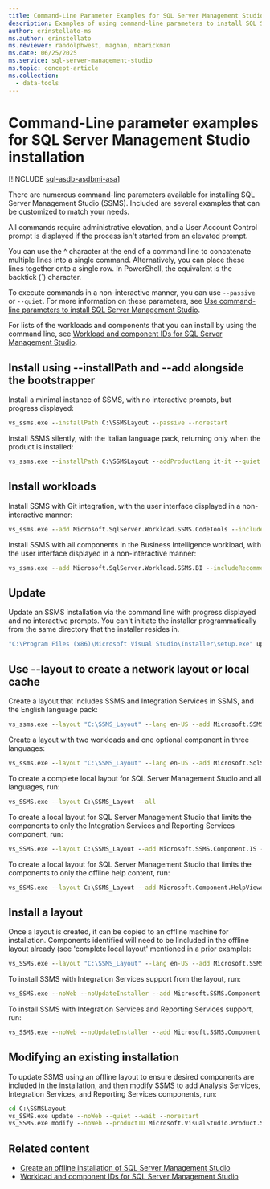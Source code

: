 ```yaml
---
title: Command-Line Parameter Examples for SQL Server Management Studio Installation
description: Examples of using command-line parameters to install SQL Server Management Studio (SSMS).
author: erinstellato-ms
ms.author: erinstellato
ms.reviewer: randolphwest, maghan, mbarickman
ms.date: 06/25/2025
ms.service: sql-server-management-studio
ms.topic: concept-article
ms.collection:
  - data-tools
---
```

# Command-Line parameter examples for SQL Server Management Studio installation

[!INCLUDE [sql-asdb-asdbmi-asa](../includes/applies-to-version/sql-asdb-asdbmi-asa.md)]

There are numerous command-line parameters available for installing SQL Server Management Studio (SSMS). Included are several examples that can be customized to match your needs.

All commands require administrative elevation, and a User Account Control prompt is displayed if the process isn't started from an elevated prompt.

You can use the ^ character at the end of a command line to concatenate multiple lines into a single command. Alternatively, you can place these lines together onto a single row. In PowerShell, the equivalent is the backtick (`) character.

To execute commands in a non-interactive manner, you can use `--passive` or `--quiet`. For more information on these parameters, see [Use command-line parameters to install SQL Server Management Studio](command-line-parameters.md).

For lists of the workloads and components that you can install by using the command line, see [Workload and component IDs for SQL Server Management Studio](workload-component-ids.md).

## Install using --installPath and --add alongside the bootstrapper

Install a minimal instance of SSMS, with no interactive prompts, but progress displayed:

```cmd
vs_ssms.exe --installPath C:\SSMSLayout --passive --norestart
```

Install SSMS silently, with the Italian language pack, returning only when the product is installed:

```cmd
vs_ssms.exe --installPath C:\SSMSLayout --addProductLang it-it --quiet --wait
```

## Install workloads

Install SSMS with Git integration, with the user interface displayed in a non-interactive manner:

```cmd
vs_ssms.exe --add Microsoft.SqlServer.Workload.SSMS.CodeTools --includeRecommended --passive
```

Install SSMS with all components in the Business Intelligence workload, with the user interface displayed in a non-interactive manner:

```cmd
vs_ssms.exe --add Microsoft.SqlServer.Workload.SSMS.BI --includeRecommended --passive --norestart
```

## Update

Update an SSMS installation via the command line with progress displayed and no interactive prompts. You can't initiate the installer programmatically from the same directory that the installer resides in.

```cmd
"C:\Program Files (x86)\Microsoft Visual Studio\Installer\setup.exe" update --passive --norestart --installPath "C:\SSMSLayout"
```

## Use --layout to create a network layout or local cache

Create a layout that includes SSMS and Integration Services in SSMS, and the English language pack:

```cmd
vs_ssms.exe --layout "C:\SSMS_Layout" --lang en-US --add Microsoft.SSMS.Component.IS --includeRecommended
```

Create a layout with two workloads and one optional component in three languages:

```cmd
vs_ssms.exe --layout "C:\SSMS_Layout" --lang en-US --add Microsoft.SqlServer.Workload.SSMS.HybridAndMigration --add Microsoft.SqlServer.Workload.SSMS.CodeTools --add Microsoft.Component.HelpViewer --lang en-US de-DE ja-JP
```

To create a complete local layout for SQL Server Management Studio and all languages, run:

```cmd
vs_SSMS.exe --layout C:\SSMS_Layout --all
```

To create a local layout for SQL Server Management Studio that limits the components to only the Integration Services and Reporting Services component, run:

```cmd
vs_SSMS.exe --layout C:\SSMS_Layout --add Microsoft.SSMS.Component.IS --add Microsoft.SSMS.Component.RS
```

To create a local layout for SQL Server Management Studio that limits the components to only the offline help content, run:

```cmd
vs_SSMS.exe --layout C:\SSMS_Layout --add Microsoft.Component.HelpViewer
```


## Install a layout

Once a layout is created, it can be copied to an offline machine for installation. Components identified will need to be lincluded in the offline layout already (see 'complete local layout' mentioned in a prior example):

```cmd
vs_SSMS.exe --layout "C:\SSMS_Layout" --lang en-US --add Microsoft.SSMS.Component.IS --includeRecommended
```

To install SSMS with Integration Services support from the layout, run:

```cmd
vs_SSMS.exe --noWeb --noUpdateInstaller --add Microsoft.SSMS.Component.IS --includeRecommended --passive
```

To install SSMS with Integration Services and Reporting Services support, run:

```cmd
vs_SSMS.exe --noWeb --noUpdateInstaller --add Microsoft.SSMS.Component.IS --add Microsoft.SSMS.Component.RS --includeRecommended --passive
```

## Modifying an existing installation

To update SSMS using an offline layout to ensure desired components are included in the installation, and then modify SSMS to add Analysis Services, Integration Services, and Reporting Services components, run:

```cmd
cd C:\SSMSLayout
vs_SSMS.exe update --noWeb --quiet --wait --norestart
vs_SSMS.exe modify --noWeb --productID Microsoft.VisualStudio.Product.SSMS --channelID SSMS.21.SSMS.Release --add Microsoft.SSMS.Component.AS --add Microsoft.SSMS.Component.IS --add Microsoft.SSMS.Component.RS --quiet --norestart
```


## Related content

- [Create an offline installation of SQL Server Management Studio](create-offline.md)
- [Workload and component IDs for SQL Server Management Studio](workload-component-ids.md)
